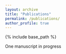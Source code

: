 ```yaml
---
layout: archive
title: "Publications"
permalink: /publications/
author_profile: true
---
```


{% include base_path %}

One manuscript in progress
